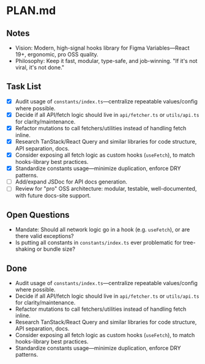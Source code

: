 # PLAN.md

## Notes

- Vision: Modern, high-signal hooks library for Figma Variables—React 19+, ergonomic, pro OSS quality.
- Philosophy: Keep it fast, modular, type-safe, and job-winning. "If it's not viral, it's not done."

## Task List

- [x] Audit usage of `constants/index.ts`—centralize repeatable values/config where possible.
- [x] Decide if all API/fetch logic should live in `api/fetcher.ts` or `utils/api.ts` for clarity/maintenance.
- [x] Refactor mutations to call fetchers/utilities instead of handling fetch inline.
- [x] Research TanStack/React Query and similar libraries for code structure, API separation, docs.
- [x] Consider exposing all fetch logic as custom hooks (`useFetch`), to match hooks-library best practices.
- [x] Standardize constants usage—minimize duplication, enforce DRY patterns.
- [ ] Add/expand JSDoc for API docs generation.
- [ ] Review for "pro" OSS architecture: modular, testable, well-documented, with future docs-site support.

## Open Questions

- Mandate: Should all network logic go in a hook (e.g. `useFetch`), or are there valid exceptions?
- Is putting all constants in `constants/index.ts` ever problematic for tree-shaking or bundle size?

## Done

- Audit usage of `constants/index.ts`—centralize repeatable values/config where possible.
- Decide if all API/fetch logic should live in `api/fetcher.ts` or `utils/api.ts` for clarity/maintenance.
- Refactor mutations to call fetchers/utilities instead of handling fetch inline.
- Research TanStack/React Query and similar libraries for code structure, API separation, docs.
- Consider exposing all fetch logic as custom hooks (`useFetch`), to match hooks-library best practices.
- Standardize constants usage—minimize duplication, enforce DRY patterns.
